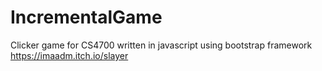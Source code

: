 # IncrementalGame
 Clicker game for CS4700 written in javascript using bootstrap framework 
https://imaadm.itch.io/slayer
